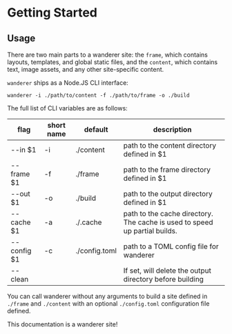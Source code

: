 # Getting Started

## Usage

There are two main parts to a wanderer site: the `frame`, which contains layouts, templates, and global static files, and the `content`, which contains text, image assets, and any other site-specific content.

`wanderer` ships as a Node.JS CLI interface:

```
wanderer -i ./path/to/content -f ./path/to/frame -o ./build
```

The full list of CLI variables are as follows:

| flag | short name | default | description |
| ---- | ---------- | ------- | ----------- |
| --in $1 | -i | ./content |path to the content directory defined in $1 |
| --frame $1 | -f | ./frame | path to the frame directory defined in $1 |
| --out $1 | -o | ./build | path to the output directory defined in $1 |
| --cache $1 | -a | ./.cache | path to the cache directory. The cache is used to speed up partial builds. |
| --config $1 | -c | ./config.toml | path to a TOML config file for wanderer |
| --clean | | | If set, will delete the output directory before building |

You can call wanderer without any arguments to build a site defined in `./frame` and `./content` with an optional `./config.toml` configuration file defined.

This documentation is a wanderer site!